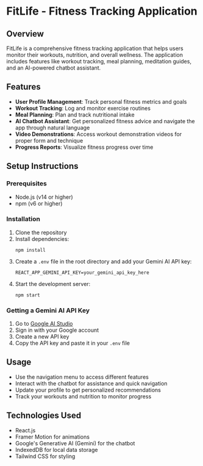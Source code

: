 # FitLife - Fitness Tracking Application

## Overview
FitLife is a comprehensive fitness tracking application that helps users monitor their workouts, nutrition, and overall wellness. The application includes features like workout tracking, meal planning, meditation guides, and an AI-powered chatbot assistant.

## Features
- **User Profile Management**: Track personal fitness metrics and goals
- **Workout Tracking**: Log and monitor exercise routines
- **Meal Planning**: Plan and track nutritional intake
- **AI Chatbot Assistant**: Get personalized fitness advice and navigate the app through natural language
- **Video Demonstrations**: Access workout demonstration videos for proper form and technique
- **Progress Reports**: Visualize fitness progress over time

## Setup Instructions

### Prerequisites
- Node.js (v14 or higher)
- npm (v6 or higher)

### Installation
1. Clone the repository
2. Install dependencies:
   ```
   npm install
   ```
3. Create a `.env` file in the root directory and add your Gemini AI API key:
   ```
   REACT_APP_GEMINI_API_KEY=your_gemini_api_key_here
   ```
4. Start the development server:
   ```
   npm start
   ```

### Getting a Gemini AI API Key
1. Go to [Google AI Studio](https://makersuite.google.com/app/apikey)
2. Sign in with your Google account
3. Create a new API key
4. Copy the API key and paste it in your `.env` file

## Usage
- Use the navigation menu to access different features
- Interact with the chatbot for assistance and quick navigation
- Update your profile to get personalized recommendations
- Track your workouts and nutrition to monitor progress

## Technologies Used
- React.js
- Framer Motion for animations
- Google's Generative AI (Gemini) for the chatbot
- IndexedDB for local data storage
- Tailwind CSS for styling